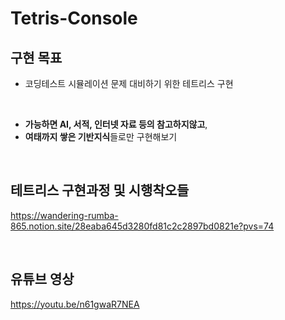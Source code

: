 # Tetris-Console


## 구현 목표
  - 코딩테스트 시뮬레이션 문제 대비하기 위한 테트리스 구현

<br>

  - **가능하면 AI, 서적, 인터넷 자료 등의 참고하지않고**,
  - **여태까지 쌓은 기반지식**들로만 구현해보기

<br>    

## 테트리스 구현과정 및 시행착오들
https://wandering-rumba-865.notion.site/28eaba645d3280fd81c2c2897bd0821e?pvs=74

<br>

## 유튜브 영상
https://youtu.be/n61gwaR7NEA

<br><br>
